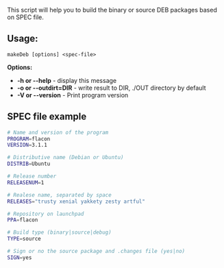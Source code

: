 This script will help you to build the binary or source DEB packages based on SPEC file.

Usage:
-------
```makeDeb [options] <spec-file>```

**Options:**

- **-h or --help** -             display this message  
- **-o or --outdirt=DIR** -      write result to DIR, ./OUT directory by default  
- **-V or --version** -          Print program version  


SPEC file example
------------------
```bash
# Name and version of the program
PROGRAM=flacon
VERSION=3.1.1

# Distributive name (Debian or Ubuntu)
DISTRIB=Ubuntu

# Release number
RELEASENUM=1

# Realese name, separated by space
RELEASES="trusty xenial yakkety zesty artful"

# Repository on launchpad
PPA=flacon

# Build type (binary|source|debug)
TYPE=source

# Sign or no the source package and .changes file (yes|no)
SIGN=yes

```
